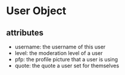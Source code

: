 # User Object

## attributes

- username: the username of this user
- level: the moderation level of a user
- pfp: the profile picture that a user is using 
- quote: the quote a user set for themselves 
